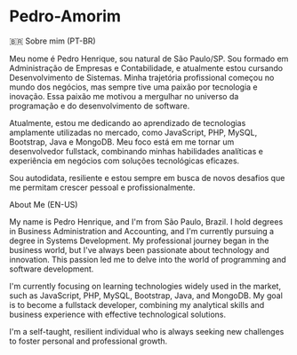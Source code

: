 # Pedro-Amorim

<p>🇧🇷 Sobre mim (PT-BR)</p>
Meu nome é Pedro Henrique, sou natural de São Paulo/SP. Sou formado em Administração de Empresas e Contabilidade, e atualmente estou cursando Desenvolvimento de Sistemas. Minha trajetória profissional começou no mundo dos negócios, mas sempre tive uma paixão por tecnologia e inovação. 
Essa paixão me motivou a mergulhar no universo da programação e do desenvolvimento de software.

Atualmente, estou me dedicando ao aprendizado de tecnologias amplamente utilizadas no mercado, como JavaScript, PHP, MySQL, Bootstrap, Java e MongoDB. Meu foco está em me tornar um desenvolvedor fullstack, combinando minhas habilidades analíticas e experiência em negócios com soluções tecnológicas eficazes.

Sou autodidata, resiliente e estou sempre em busca de novos desafios que me permitam crescer pessoal e profissionalmente.

<p> About Me (EN-US) </p>
My name is Pedro Henrique, and I'm from São Paulo, Brazil. I hold degrees in Business Administration and Accounting, and I'm currently pursuing a degree in Systems Development. My professional journey began in the business world, but I've always been passionate about technology and innovation. This passion led me to delve into the world of programming and software development.

<p>I'm currently focusing on learning technologies widely used in the market, such as JavaScript, PHP, MySQL, Bootstrap, Java, and MongoDB. My goal is to become a fullstack developer, combining my analytical skills and business experience with effective technological solutions.</p>

<p> I'm a self-taught, resilient individual who is always seeking new challenges to foster personal and professional growth.</p>
